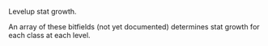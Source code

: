 Levelup stat growth.

An array of these bitfields (not yet documented) determines stat growth
for each class at each level.
